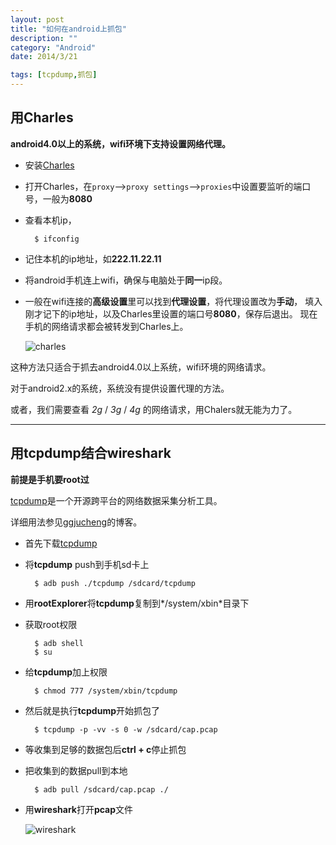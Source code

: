 ```yaml
---
layout: post
title: "如何在android上抓包"
description: ""
category: "Android" 
date: 2014/3/21

tags: [tcpdump,抓包]
---
```



## 用Charles

**android4.0以上的系统，wifi环境下支持设置网络代理。**

- 安装[Charles](http://www.charlesproxy.com/)

- 打开Charles，在`proxy`-->`proxy settings`-->`proxies`中设置要监听的端口号，一般为**8080**

- 查看本机ip，

		$ ifconfig

- 记住本机的ip地址，如**222.11.22.11**
- 将android手机连上wifi，确保与电脑处于**同一**ip段。
- 一般在wifi连接的**高级设置**里可以找到**代理设置**，将代理设置改为**手动**，
  填入刚才记下的ip地址，以及Charles里设置的端口号**8080**，保存后退出。
  现在手机的网络请求都会被转发到Charles上。
  <!-- more -->

	![charles](/img/charles.png)

 这种方法只适合于抓去android4.0以上系统，wifi环境的网络请求。

 对于android2.x的系统，系统没有提供设置代理的方法。

 或者，我们需要查看 *2g* / *3g* / *4g* 的网络请求，用Chalers就无能为力了。

***

## 用tcpdump结合wireshark

**前提是手机要root过**

 [tcpdump](http://www.tcpdump.org)是一个开源跨平台的网络数据采集分析工具。

 详细用法参见[ggjucheng](http://www.cnblogs.com/ggjucheng/archive/2012/01/14/2322659.html)的博客。

- 首先下载[tcpdump](http://www.strazzere.com/android/tcpdump)

- 将**tcpdump** push到手机sd卡上

		$ adb push ./tcpdump /sdcard/tcpdump

- 用**rootExplorer**将**tcpdump**复制到*/system/xbin*目录下

- 获取root权限

		$ adb shell
		$ su

- 给**tcpdump**加上权限
	
		$ chmod 777 /system/xbin/tcpdump

- 然后就是执行**tcpdump**开始抓包了

		$ tcpdump -p -vv -s 0 -w /sdcard/cap.pcap

- 等收集到足够的数据包后**ctrl + c**停止抓包

- 把收集到的数据pull到本地

		$ adb pull /sdcard/cap.pcap ./

- 用**wireshark**打开**pcap**文件

	![wireshark](/img/wireshark.png)
